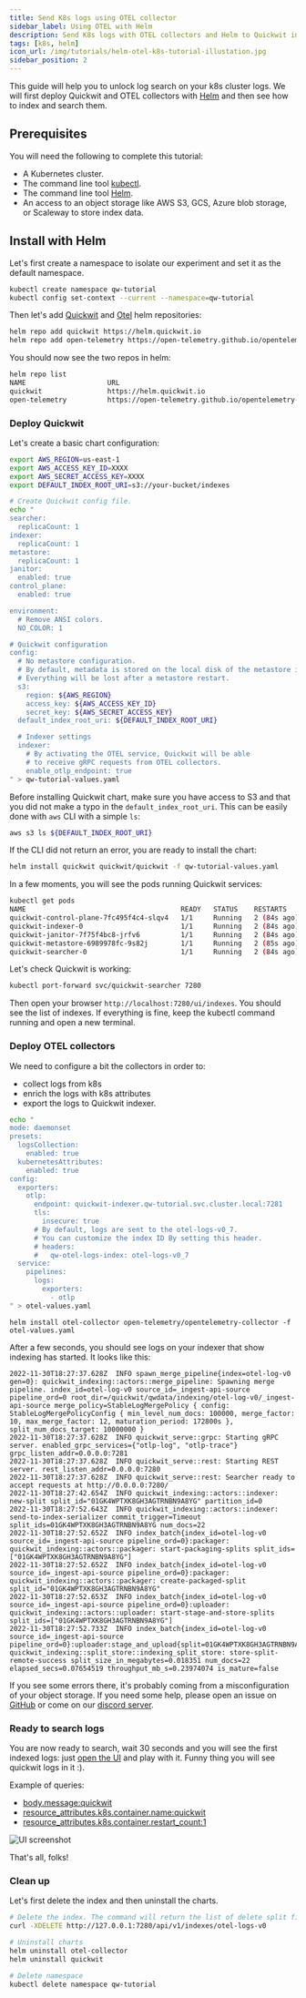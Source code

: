 ```yaml
---
title: Send K8s logs using OTEL collector
sidebar_label: Using OTEL with Helm
description: Send K8s logs with OTEL collectors and Helm to Quickwit in a few minutes.
tags: [k8s, helm]
icon_url: /img/tutorials/helm-otel-k8s-tutorial-illustation.jpg
sidebar_position: 2
---
```


This guide will help you to unlock log search on your k8s cluster logs. We will first deploy Quickwit and OTEL collectors with [Helm](https://helm.sh/) and then see how to index and search them.

## Prerequisites

You will need the following to complete this tutorial:
- A Kubernetes cluster.
- The command line tool [kubectl](https://kubernetes.io/docs/reference/kubectl/).
- The command line tool [Helm](https://helm.sh/).
- An access to an object storage like AWS S3, GCS, Azure blob storage, or Scaleway to store index data.


## Install with Helm

Let's first create a namespace to isolate our experiment and set it as the default namespace.

```bash
kubectl create namespace qw-tutorial
kubectl config set-context --current --namespace=qw-tutorial
```


Then let's add [Quickwit](https://github.com/quickwit-oss/helm-charts) and [Otel](https://github.com/open-telemetry/opentelemetry-helm-charts) helm repositories:

```bash
helm repo add quickwit https://helm.quickwit.io
helm repo add open-telemetry https://open-telemetry.github.io/opentelemetry-helm-charts
```

You should now see the two repos in helm:

```bash
helm repo list
NAME                	URL
quickwit            	https://helm.quickwit.io
open-telemetry      	https://open-telemetry.github.io/opentelemetry-helm-charts
```


### Deploy Quickwit

Let's create a basic chart configuration:

```bash
export AWS_REGION=us-east-1
export AWS_ACCESS_KEY_ID=XXXX
export AWS_SECRET_ACCESS_KEY=XXXX
export DEFAULT_INDEX_ROOT_URI=s3://your-bucket/indexes
```

```bash
# Create Quickwit config file.
echo "
searcher:
  replicaCount: 1
indexer:
  replicaCount: 1
metastore:
  replicaCount: 1
janitor:
  enabled: true
control_plane:
  enabled: true

environment:
  # Remove ANSI colors.
  NO_COLOR: 1

# Quickwit configuration
config:
  # No metastore configuration.
  # By default, metadata is stored on the local disk of the metastore instance.
  # Everything will be lost after a metastore restart.
  s3:
    region: ${AWS_REGION}
    access_key: ${AWS_ACCESS_KEY_ID}
    secret_key: ${AWS_SECRET_ACCESS_KEY}
  default_index_root_uri: ${DEFAULT_INDEX_ROOT_URI}

  # Indexer settings
  indexer:
    # By activating the OTEL service, Quickwit will be able
    # to receive gRPC requests from OTEL collectors.
    enable_otlp_endpoint: true
" > qw-tutorial-values.yaml
```

Before installing Quickwit chart, make sure you have access to S3 and that you did not make a typo in the `default_index_root_uri`. This can be easily done with `aws` CLI with a simple `ls`:

```bash
aws s3 ls ${DEFAULT_INDEX_ROOT_URI}
```

If the CLI did not return an error, you are ready to install the chart:

```bash
helm install quickwit quickwit/quickwit -f qw-tutorial-values.yaml
```

In a few moments, you will see the pods running Quickwit services:

```bash
kubectl get pods
NAME                                      READY   STATUS    RESTARTS      AGE
quickwit-control-plane-7fc495f4c4-slqv4   1/1     Running   2 (84s ago)   87s
quickwit-indexer-0                        1/1     Running   2 (84s ago)   87s
quickwit-janitor-7f75f4bc8-jrfv6          1/1     Running   2 (84s ago)   87s
quickwit-metastore-6989978fc-9s82j        1/1     Running   2 (85s ago)   87s
quickwit-searcher-0                       1/1     Running   2 (84s ago)   87s
```

Let's check Quickwit is working:

```bash
kubectl port-forward svc/quickwit-searcher 7280
```

Then open your browser `http://localhost:7280/ui/indexes`. You should see the list of indexes. If everything is fine, keep the kubectl command running and open a new terminal.

### Deploy OTEL collectors

We need to configure a bit the collectors in order to:
- collect logs from k8s
- enrich the logs with k8s attributes
- export the logs to Quickwit indexer.

```bash
echo "
mode: daemonset
presets:
  logsCollection:
    enabled: true
  kubernetesAttributes:
    enabled: true
config:
  exporters:
    otlp:
      endpoint: quickwit-indexer.qw-tutorial.svc.cluster.local:7281
      tls:
        insecure: true
      # By default, logs are sent to the otel-logs-v0_7.
      # You can customize the index ID By setting this header.
      # headers:
      #   qw-otel-logs-index: otel-logs-v0_7
  service:
    pipelines:
      logs:
        exporters:
          - otlp
" > otel-values.yaml
```

```
helm install otel-collector open-telemetry/opentelemetry-collector -f otel-values.yaml
```

After a few seconds, you should see logs on your indexer that show indexing has started. It looks like this:
```
2022-11-30T18:27:37.628Z  INFO spawn_merge_pipeline{index=otel-log-v0 gen=0}: quickwit_indexing::actors::merge_pipeline: Spawning merge pipeline. index_id=otel-log-v0 source_id=_ingest-api-source pipeline_ord=0 root_dir=/quickwit/qwdata/indexing/otel-log-v0/_ingest-api-source merge_policy=StableLogMergePolicy { config: StableLogMergePolicyConfig { min_level_num_docs: 100000, merge_factor: 10, max_merge_factor: 12, maturation_period: 172800s }, split_num_docs_target: 10000000 }
2022-11-30T18:27:37.628Z  INFO quickwit_serve::grpc: Starting gRPC server. enabled_grpc_services={"otlp-log", "otlp-trace"} grpc_listen_addr=0.0.0.0:7281
2022-11-30T18:27:37.628Z  INFO quickwit_serve::rest: Starting REST server. rest_listen_addr=0.0.0.0:7280
2022-11-30T18:27:37.628Z  INFO quickwit_serve::rest: Searcher ready to accept requests at http://0.0.0.0:7280/
2022-11-30T18:27:42.654Z  INFO quickwit_indexing::actors::indexer: new-split split_id="01GK4WPTXK8GH3AGTRNBN9A8YG" partition_id=0
2022-11-30T18:27:52.643Z  INFO quickwit_indexing::actors::indexer: send-to-index-serializer commit_trigger=Timeout split_ids=01GK4WPTXK8GH3AGTRNBN9A8YG num_docs=22
2022-11-30T18:27:52.652Z  INFO index_batch{index_id=otel-log-v0 source_id=_ingest-api-source pipeline_ord=0}:packager: quickwit_indexing::actors::packager: start-packaging-splits split_ids=["01GK4WPTXK8GH3AGTRNBN9A8YG"]
2022-11-30T18:27:52.652Z  INFO index_batch{index_id=otel-log-v0 source_id=_ingest-api-source pipeline_ord=0}:packager: quickwit_indexing::actors::packager: create-packaged-split split_id="01GK4WPTXK8GH3AGTRNBN9A8YG"
2022-11-30T18:27:52.653Z  INFO index_batch{index_id=otel-log-v0 source_id=_ingest-api-source pipeline_ord=0}:uploader: quickwit_indexing::actors::uploader: start-stage-and-store-splits split_ids=["01GK4WPTXK8GH3AGTRNBN9A8YG"]
2022-11-30T18:27:52.733Z  INFO index_batch{index_id=otel-log-v0 source_id=_ingest-api-source pipeline_ord=0}:uploader:stage_and_upload{split=01GK4WPTXK8GH3AGTRNBN9A8YG}:store_split: quickwit_indexing::split_store::indexing_split_store: store-split-remote-success split_size_in_megabytes=0.018351 num_docs=22 elapsed_secs=0.07654519 throughput_mb_s=0.23974074 is_mature=false
```

If you see some errors there, it's probably coming from a misconfiguration of your object storage. If you need some help, please open an issue on [GitHub](https://github.com/quickwit-oss/quickwit) or come on our [discord server](https://discord.gg/MT27AG5EVE).


### Ready to search logs

You are now ready to search, wait 30 seconds and you will see the first indexed logs: just [open the UI](http://localhost:7280/ui/search?query=*&index_id=otel-logs-v0&max_hits=10&sort_by=-timestamp_secs) and play with it. Funny thing you will see quickwit logs in it :).

Example of queries:

- [body.message:quickwit](http://localhost:7280/ui/search?query=body.message:quickwit&index_id=otel-logs-v0&max_hits=10&sort_by=-timestamp_secs)
- [resource_attributes.k8s.container.name:quickwit](http://localhost:7280/ui/search?query=resource_attributes.k8s.container.name%3Aquickwit&index_id=otel-logs-v0&max_hits=10&sort_by=-timestamp_secs)
- [resource_attributes.k8s.container.restart_count:1](http://localhost:7280/ui/search?query=resource_attributes.k8s.container.restart_count%3A1&index_id=otel-logs-v0&max_hits=10&sort_by=-timestamp_secs)


![UI screenshot](../../assets/screenshot-ui-otel-logs.png)

That's all, folks!

### Clean up

Let's first delete the index and then uninstall the charts.

```bash
# Delete the index. The command will return the list of delete split files.
curl -XDELETE http://127.0.0.1:7280/api/v1/indexes/otel-logs-v0

# Uninstall charts
helm uninstall otel-collector
helm uninstall quickwit

# Delete namespace
kubectl delete namespace qw-tutorial
```
